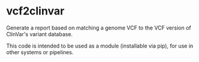 vcf2clinvar
===

Generate a report based on matching a genome VCF to the VCF version of ClinVar's variant database.

This code is intended to be used as a module (installable via pip), for use in other systems or pipelines.

